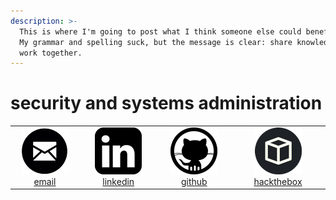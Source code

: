 ```yaml
---
description: >-
  This is where I'm going to post what I think someone else could benefit from.
  My grammar and spelling suck, but the message is clear: share knowledge and
  work together.
---
```


# security and systems administration

|  |  |  |  |
| :---: | :---: | :---: | :---: |
| ![](.gitbook/assets/email_icon.png) [email](mailto:n.t.burchfield@gmail.com) | ![](.gitbook/assets/linkedin.png) [linkedin](https://www.linkedin.com/in/nathanburchfield) | ![](.gitbook/assets/github.png) [github](https://github.com/burmat) | ![](.gitbook/assets/hackthebox%20%281%29.png) [hackthebox](https://www.hackthebox.eu/profile/1453) |



